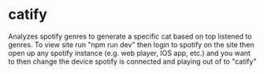 # catify
Analyzes spotify genres to generate a specific cat based on top listened to genres.
To view site run "npm run dev"
then login to spotify on the site
then open up any spotify instance (e.g. web player, IOS app, etc.) 
and you want to then change the device spotify is connected and playing out of to "catify"
